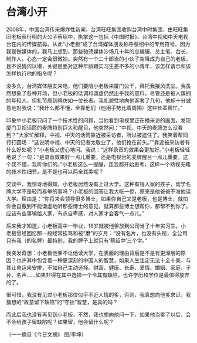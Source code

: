 # 台湾小开

2008年，中国台湾传来爆炸性新闻，台湾旺旺集团收购台湾中时集团，由旺旺集团老板蔡衍明的大公子蔡绍中，执掌这一包括《中国时报》、台湾中视和中天电视台在内的传媒航母。从此“小老板”成了台湾媒体朋友称呼蔡绍中的专用符号。因为我是做媒体的，我马上想到，那些驰骋媒体沙场几十年的总编辑、总主笔、台长、制作人，心态一定会很微妙。突然有一个二十郎当的小伙子空降成为自己的老板，且不说情何以堪，关键是面对这种年龄跟实习生差不多的小青年，该怎样请示和该怎样执行他的指令呢？ 

没多久，台湾媒体朋友来电，他们要陪小老板来厦门公干，拜托我接风洗尘。我虽然想象了各种开场，但小老板的低调和谦虚仍然出乎我的意料。尽管还是被人簇拥的年轻人，但礼节周到得仿如一位长者。我礼貌性地向他客套了几句，他却十分诚恳地对我说：“我什么都不懂，全靠他们（他用手势比着周围）这些长辈帮忙。” 

印象中小老板只问了一个技术性的问题，当他看到电视里正在播采访的画面，发现厦门卫视话筒的麦牌特别巨大和醒目，他突然问：“中视、中天的麦牌怎么没看到？”大家忙解释，中视、中天的话筒靠近被采访者，所以被遮住了。我笑着帮同行打圆场：“这说明中视、中天的记者太敬业了，他们抢在前头。”“靠近被采访者有什么好处呢？”小老板又虚心地问。我说：“这样录音的效果会更加好。”小老板轻轻地说了一句：“是录音效果好一点儿重要，还是电视台的麦牌醒目一点儿重要，这个我不懂，我听你们的。”小老板这么一提醒，连我都开始思考，这样一个熟视无睹的技术性细节，是不是也可以两全其美呢？ 

交谈中，我惊讶地得知，小老板居然没有上过大学。这种有钱人家的孩子，留学名牌大学不是轻而易举的事吗？小老板的回答让我大吃一惊，原来是他爸爸不准他读大学。理由是：“你将来会领导很多博士，如果你自己又是老板，也是博士，就怕你会自傲到不能谦虚地听那些博士的意见，就算那些博士想帮你，都帮不到你了。应该有些事输给人家，有点自卑感，对人家才会客气一点儿。” 

后来我才知道，小老板高中一毕业，18岁就被他爹放到公司当了十年实习生，小老板曾经回忆那一段经常挨骂和被“磨”的岁月：“没有名片，也没有头衔，全公司只有我（的名牌）最特别，我的牌子上就只有‘蔡绍中’三个字。” 

我突发奇想：小老板他爹不让他读大学，在表面的理由背后是不是有更深层的原因？也许其中包含着一种更深刻的中国人的智慧，如果人生注定无法十全十美，与其让命运来安排，不如自己主动选择。财富、健康、长寿、爱情、婚姻、家庭、子孙、名声……如果非得在其中选择一个令其有缺陷，也许学历和学位是最值得放弃的了。 

很可惜，我没有见过小老板那位似乎不近人情的爹，否则，我真想向他爹求证，我猜想的“故意留下缺陷”的“守拙”智慧，是真的吗？ 

而此后我也没有再见到小老板，不然，我也想向他问一下，如果他当爹了以后，会不会给孩子留缺陷呢？如果留，他会留什么呢？ 

（一一摘自《今日文摘》 图/李坤）